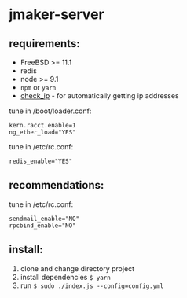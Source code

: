 # jmaker-server

## requirements:

- FreeBSD >= 11.1
- redis
- node >= 9.1
- `npm` or `yarn`
- [check_ip](https://github.com/jail-maker/check_ip) -
for automatically getting ip addresses

tune in /boot/loader.conf:
```
kern.racct.enable=1
ng_ether_load="YES"
```

tune in /etc/rc.conf:
```
redis_enable="YES"
```

## recommendations:
tune in /etc/rc.conf:
```
sendmail_enable="NO"
rpcbind_enable="NO"
```
## install:
1. clone and change directory project
2. install dependencies `$ yarn`
3. run `$ sudo ./index.js --config=config.yml`
